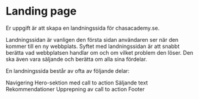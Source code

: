 # Landing page

Er uppgift är att skapa en landningssida för chasacademy.se.

Landningssidan är vanligen den första sidan användaren ser när den kommer till en ny webbplats. Syftet med landningssidan är att snabbt berätta vad webbplatsen handlar om och om vilket problem den löser. Den ska även vara säljande och berätta om alla sina fördelar.

En landningssida består av ofta av följande delar:

Navigering
Hero-sektion med call to action
Säljande text
Rekommendationer
Upprepning av call to action
Footer

